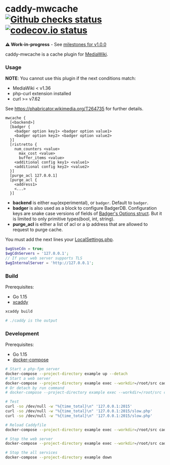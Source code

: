 # caddy-mwcache [![Github checks status]][github checks link] [![codecov.io status]][codecov.io link]

**⚠️ Work-in-progress** - See [milestones for v1.0.0](https://github.com/femiwiki/caddy-mwcache/milestone/1)

caddy-mwcache is a cache plugin for [MediaWiki].

### Usage

**NOTE**: You cannot use this plugin if the next conditions match:

- MediaWiki < v1.36
- php-curl extension installed
- curl >= v7.62

See https://phabricator.wikimedia.org/T264735 for further details.

```caddyfile
mwcache {
  [<backend>]
  [badger {
    <badger option key1> <badger option value1>
    <badger option key2> <badger option value2>
  }]
  [ristretto {
    num_counters <value>
	  max_cost <value>
	  buffer_items <value>
    <additional config key1> <value1>
    <additional config key2> <value2>
  }]
  [purge_acl 127.0.0.1]
  [purge_acl {
    <address1>
    <...>
  }]
```

- **backend** is either `map`(experimental), or `badger`. Default to `badger`.
- **badger** is also used as a block to configure BadgerDB. Configuration keys are snake case versions of fields of [Badger's Options struct](https://pkg.go.dev/github.com/dgraph-io/badger/v3@v3.2011.1#Options). But it is limited to only primitive types(bool, int, string).
- **purge_acl** is either a list of acl or a ip address that are allowed to request to purge cache.

You must add the next lines your [LocalSettings.php].

```php
$wgUseCdn = true;
$wgCdnServers = '127.0.0.1';
// If your web server supports TLS
$wgInternalServer = 'http://127.0.0.1';
```

### Build

Prerequisites:

- Go 1.15
- [xcaddy]

```bash
xcaddy build

# ./caddy is the output
```

### Development

Prerequisites:

- Go 1.15
- [docker-compose]

```bash
# Start a php-fpm server
docker-compose --project-directory example up --detach
# Start a web server
docker-compose --project-directory example exec --workdir=/root/src caddy xcaddy start --config example/Caddyfile
# Or detach by run command
# docker-compose --project-directory example exec --workdir=/root/src caddy xcaddy run --config example/Caddyfile

# Test
curl -so /dev/null -w "%{time_total}\n" '127.0.0.1:2015'
curl -so /dev/null -w "%{time_total}\n" '127.0.0.1:2015/slow.php'
curl -so /dev/null -w "%{time_total}\n" '127.0.0.1:2015/slow.php'

# Reload Caddyfile
docker-compose --project-directory example exec --workdir=/root/src caddy xcaddy reload --config example/Caddyfile

# Stop the web server
docker-compose --project-directory example exec --workdir=/root/src caddy xcaddy stop

# Stop the all services
docker-compose --project-directory example down
```

[github checks status]: https://badgen.net/github/checks/femiwiki/caddy-mwcache/main
[github checks link]: https://github.com/femiwiki/caddy-mwcache/actions
[codecov.io status]: https://badgen.net/codecov/c/github/femiwiki/caddy-mwcache
[codecov.io link]: https://codecov.io/gh/femiwiki/caddy-mwcache
[mediawiki]: https://www.mediawiki.org
[xcaddy]: https://github.com/caddyserver/xcaddy
[docker-compose]: https://docs.docker.com/compose/
[localsettings.php]: https://www.mediawiki.org/wiki/Manual:LocalSettings.php
